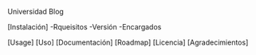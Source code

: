 Universidad Blog

[Instalación]
-Rqueisitos
-Versión
-Encargados

[Usage] [Uso]
[Documentación]
[Roadmap]
[Licencia]
[Agradecimientos]
